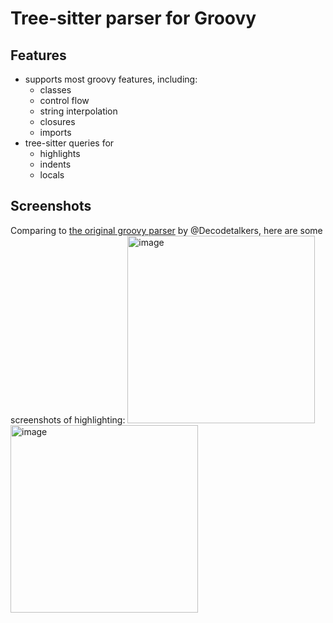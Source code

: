 # Tree-sitter parser for Groovy

## Features
- supports most groovy features, including:
   - classes
   - control flow
   - string interpolation
   - closures
   - imports
- tree-sitter queries for
  - highlights
  - indents
  - locals

## Screenshots
Comparing to [the original groovy parser](https://github.com/Decodetalkers/tree-sitter-groovy) 
by @Decodetalkers, here are some screenshots of highlighting:
<img width="300" alt="image" src="https://github.com/murtaza64/tree-sitter-groovy/assets/13615693/137a74cc-2e82-4def-8fd4-67eb88f38221">
<img width="300" alt="image" src="https://github.com/murtaza64/tree-sitter-groovy/assets/13615693/64669396-4366-4bf4-9e92-682ec6cf0dfd">



